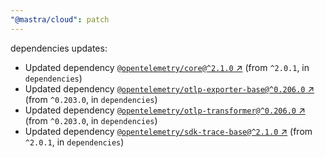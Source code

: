 ```yaml
---
"@mastra/cloud": patch
---
```

dependencies updates:
  - Updated dependency [`@opentelemetry/core@^2.1.0` ↗︎](https://www.npmjs.com/package/@opentelemetry/core/v/2.1.0) (from `^2.0.1`, in `dependencies`)
  - Updated dependency [`@opentelemetry/otlp-exporter-base@^0.206.0` ↗︎](https://www.npmjs.com/package/@opentelemetry/otlp-exporter-base/v/0.206.0) (from `^0.203.0`, in `dependencies`)
  - Updated dependency [`@opentelemetry/otlp-transformer@^0.206.0` ↗︎](https://www.npmjs.com/package/@opentelemetry/otlp-transformer/v/0.206.0) (from `^0.203.0`, in `dependencies`)
  - Updated dependency [`@opentelemetry/sdk-trace-base@^2.1.0` ↗︎](https://www.npmjs.com/package/@opentelemetry/sdk-trace-base/v/2.1.0) (from `^2.0.1`, in `dependencies`)
